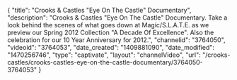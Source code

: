 {
    "title": "Crooks & Castles \"Eye On The Castle\" Documentary",
    "description": "Crooks & Castles \"Eye On The Castle\" Documentary. Take a look behind the scenes of what goes down at Magic\/S.L.A.T.E. as we preview our Spring 2012 Collection \"A Decade Of Excellence\". Also the celebration for our 10 Year Anniversary for 2012.",
    "channelid": "3764050",
    "videoid": "3764053",
    "date_created": "1409881090",
    "date_modified": "1470256746",
    "type": "captivate",
    "layout": "channelVideo",
    "url": "\/crooks-castles\/crooks-castles-eye-on-the-castle-documentary\/3764050-3764053"
}